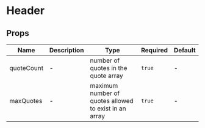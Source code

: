 # Header

## Props

<!-- @vuese:Header:props:start -->
|Name|Description|Type|Required|Default|
|---|---|---|---|---|
|quoteCount|-|number of quotes in the quote array|`true`|-|
|maxQuotes|-|maximum number of quotes allowed to exist in an array|`true`|-|

<!-- @vuese:Header:props:end -->


